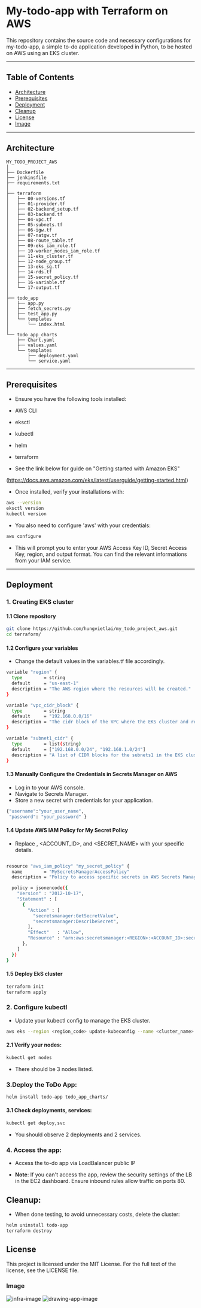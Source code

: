 # My-todo-app with Terraform on AWS

This repository contains the source code and necessary configurations for my-todo-app, a simple to-do application developed in Python, to be hosted on AWS using an EKS cluster.

---

## Table of Contents

- [Architecture](#architecture)
- [Prerequisites](#prerequisites)
- [Deployment](#deployment)
- [Cleanup](#cleanup)
- [License](#license)
- [Image](#image)


---

## Architecture

```plaintext
MY_TODO_PROJECT_AWS
│
├── Dockerfile
├── jenkinsfile
├── requirements.txt
│
├── terraform
│   ├── 00-versions.tf
│   ├── 01-provider.tf
│   ├── 02-backend_setup.tf
│   ├── 03-backend.tf
│   ├── 04-vpc.tf
│   ├── 05-subnets.tf
│   ├── 06-igw.tf
│   ├── 07-natgw.tf
│   ├── 08-route_table.tf
│   ├── 09-eks_iam_role.tf
│   ├── 10-worker_nodes_iam_role.tf
│   ├── 11-eks_cluster.tf
│   ├── 12-node_group.tf
│   ├── 13-eks_sg.tf
│   ├── 14-rds.tf
│   ├── 15-secret_policy.tf
│   ├── 16-variable.tf
│   └── 17-output.tf
│
├── todo_app
│   ├── app.py
│   ├── fetch_secrets.py
│   ├── test_app.py
│   └── templates
│       └── index.html
│
└── todo_app_charts
    ├── Chart.yaml
    ├── values.yaml
    └── templates
        ├── deployment.yaml
        └── service.yaml

```
---
## Prerequisites

- Ensure you have the following tools installed:

- AWS CLI
- eksctl
- kubectl
- helm
- terraform
- See the link below for guide on "Getting started with Amazon EKS" 

(https://docs.aws.amazon.com/eks/latest/userguide/getting-started.html)

- Once installed, verify your installations with:

```bash
aws --version
eksctl version
kubectl version
```
- You also need to configure 'aws' with your credentials:

```bash
aws configure
```
- This will prompt you to enter your AWS Access Key ID, Secret Access Key, region, and output format. You can find the relevant informations from your IAM service.

---
## Deployment

### 1. Creating EKS cluster

#### 1.1 Clone repository

```bash
git clone https://github.com/hungvietlai/my_todo_project_aws.git
cd terraform/
```

#### 1.2 Configure your variables
- Change the default values in the variables.tf file accordingly.

```bash
variable "region" {
  type        = string
  default     = "us-east-1"
  description = "The AWS region where the resources will be created."
}

variable "vpc_cidr_block" {
  type        = string
  default     = "192.168.0.0/16"
  description = "The cidr block of the VPC where the EKS cluster and related resources will be deployed."
}

variable "subnet1_cidr" {
  type        = list(string)
  default     = ["192.168.0.0/24", "192.168.1.0/24"]
  description = "A list of CIDR blocks for the subnets1 in the EKS cluster."
}

```

#### 1.3 Manually Configure the Credentials in Secrets Manager on AWS

- Log in to your AWS console.
- Navigate to Secrets Manager.
- Store a new secret with credentials for your application.

```bash
{"username":"your_user_name",
 "password": "your_password" }

```
#### 1.4 Update AWS IAM Policy for My Secret Policy

- Replace <REGION>, <ACCOUNT_ID>, and <SECRET_NAME> with your specific details.

```bash

resource "aws_iam_policy" "my_secret_policy" {
  name        = "MySecretsManagerAccessPolicy"
  description = "Policy to access specific secrets in AWS Secrets Manager"

  policy = jsonencode({
    "Version" : "2012-10-17",
    "Statement" : [
      {
        "Action" : [
          "secretsmanager:GetSecretValue",
          "secretsmanager:DescribeSecret",
        ],
        "Effect"   : "Allow",
        "Resource" : "arn:aws:secretsmanager:<REGION>:<ACCOUNT_ID>:secret:<SECRET_NAME>"
      },
    ]
  })
}

```
#### 1.5 Deploy EkS cluster

```bash
terraform init
terraform apply
```

### 2. Configure kubectl

- Update your kubectl config to manage the EKS cluster.

```bash
aws eks --region <region_code> update-kubeconfig --name <cluster_name>
```

#### 2.1 Verify your nodes:

```bash
kubectl get nodes
```
- There should be 3 nodes listed.

### 3.Deploy the ToDo App:

```bash
helm install todo-app todo_app_charts/
```
#### 3.1 Check deployments, services:

```bash
kubectl get deploy,svc
```
- You should observe 2 deployments and 2 services.

### 4. Access the app:

- Access the to-do app via LoadBalancer public IP

- **Note**: If you can't access the app, review the security settings of the LB in the EC2 dashboard. Ensure inbound rules allow traffic on ports 80.

## Cleanup:

- When done testing, to avoid unnecessary costs, delete the cluster:

```bash
helm uninstall todo-app
terraform destroy
```
## License 

This project is licensed under the MIT License. For the full text of the license, see the LICENSE file.

### Image 
![infra-image](https://github.com/hungvietlai/my_todo_project_aws/blob/master/images/project_pluralith-local-project%252Frun_0915263%252Frun_0915263_1708381064633.png)
![drawing-app-image](https://github.com/hungvietlai/my_todo_project_aws/blob/master/images/todo_app.png)